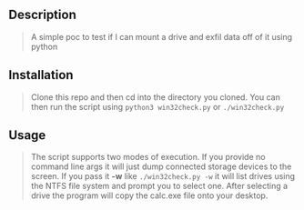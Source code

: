 

## Description

> A simple poc to test if I can mount a drive and exfil data off of it using python

## Installation

> Clone this repo and then cd into the directory you cloned. You can then run the script using `python3 win32check.py` or `./win32check.py`

## Usage

> The script supports two modes of execution. If you provide no command line args it will just dump connected storage devices to the screen. If you pass it **-w** like `./win32check.py -w` it will list drives using the NTFS file system and prompt you to select one. After selecting a drive the program will copy the calc.exe file onto your desktop. 
